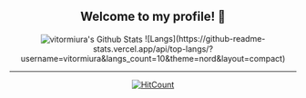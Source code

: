 <div align="center">
<h2> Welcome to my profile! 🐒</h2>
</div>
<div align="center">

<img align="center" src="https://github-readme-stats.vercel.app/api?username=vitormiura&include_all_commits=true&count_private=true&show_icons=true&line_height=20&title_color=7A7ADB&icon_color=2234AE&text_color=D3D3D3&bg_color=0,000000,130F40" alt="vitormiura's Github Stats">
  ![Langs](https://github-readme-stats.vercel.app/api/top-langs/?username=vitormiura&langs_count=10&theme=nord&layout=compact)
  
---
[![HitCount](https://hits.dwyl.com/vitormiura/vitormiura.svg)](https://hits.dwyl.com/vitormiura/vitormiura)

</div>

<!--
**vitormiura/vitormiura** is a ✨ _special_ ✨ repository because its `README.md` (this file) appears on your GitHub profile.

Here are some ideas to get you started:

- 🔭 I’m currently working on ...
- 🌱 I’m currently learning ...
- 👯 I’m looking to collaborate on ...
- 🤔 I’m looking for help with ...
- 💬 Ask me about ...
- 📫 How to reach me: ...
- 😄 Pronouns: ...
- ⚡ Fun fact: ...
-->
